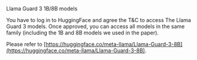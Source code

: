 Llama Guard 3 1B/8B models

You have to log in to HuggingFace and agree the T&C to access The Llama Guard 3 models. Once approved, you can access all models in the same family (including the 1B and 8B models we used in the paper).

Please refer to [https://huggingface.co/meta-llama/Llama-Guard-3-8B](https://huggingface.co/meta-llama/Llama-Guard-3-8B).
